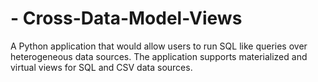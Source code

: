  # - **Cross-Data-Model-Views**

A Python application that would allow users to run SQL like queries over heterogeneous data sources. 
The application supports materialized and virtual views for SQL and CSV data sources.
